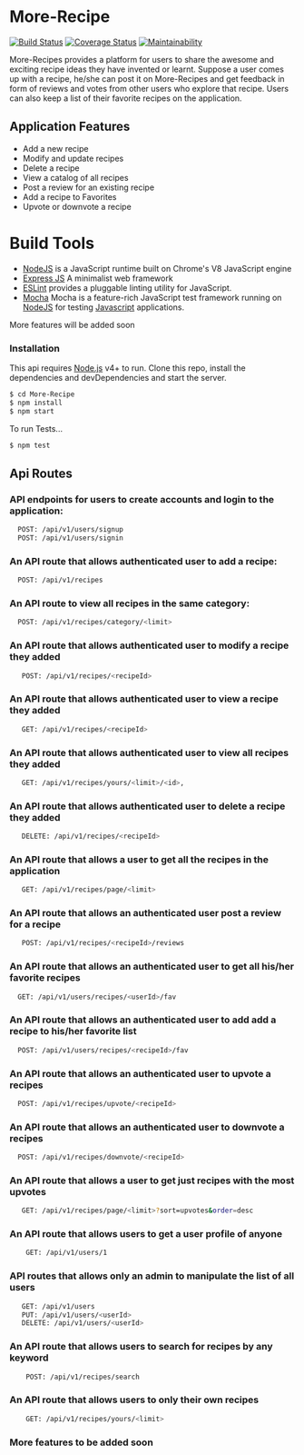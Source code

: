 # More-Recipe

[![Build Status](https://travis-ci.org/emasys/More-Recipe.svg?branch=develop)](https://travis-ci.org/emasys/More-Recipe)
[![Coverage Status](https://coveralls.io/repos/github/emasys/More-Recipe/badge.svg?branch=develop)](https://coveralls.io/github/emasys/More-Recipe?branch=develop)
[![Maintainability](https://api.codeclimate.com/v1/badges/bde1d7669abb744d5069/maintainability)](https://codeclimate.com/github/emasys/More-Recipe/maintainability)

More-Recipes provides a platform for users to share the awesome and exciting
recipe ideas they have invented or learnt. Suppose a user comes up with a
recipe, he/she can post it on More-Recipes and get feedback in form of reviews
and votes from other users who explore that recipe. Users can also keep a list
of their favorite recipes on the application.

## Application Features

* Add a new recipe
* Modify and update recipes
* Delete a recipe
* View a catalog of all recipes
* Post a review for an existing recipe
* Add a recipe to Favorites
* Upvote or downvote a recipe

# Build Tools

* [NodeJS](http://nodejs.org/en) is a JavaScript runtime built on Chrome's V8
  JavaScript engine
* [Express JS](http://express.com) A minimalist web framework
* [ESLint](eslint.org) provides a pluggable linting utility for JavaScript.
* [Mocha](https://mochajs.org/) Mocha is a feature-rich JavaScript test
  framework running on [NodeJS](nodejs.org/en) for testing
  [Javascript](javascript.com) applications.

More features will be added soon

### Installation

This api requires [Node.js](https://nodejs.org/) v4+ to run. Clone this repo,
install the dependencies and devDependencies and start the server.

```sh
$ cd More-Recipe
$ npm install
$ npm start
```

To run Tests...

```sh
$ npm test
```

## Api Routes

### API endpoints for users to create accounts and login to the application:

```sh
  POST: /api/v1/users/signup
  POST: /api/v1/users/signin
```

### An API route that allows authenticated user to add a recipe:

```sh
  POST: /api/v1/recipes
```

### An API route to view all recipes in the same category:

```sh
  POST: /api/v1/recipes/category/<limit>
```

### An API route that allows authenticated user to modify a recipe they added

```sh
   POST: /api/v1/recipes/<recipeId>
```

### An API route that allows authenticated user to view a recipe they added

```sh
   GET: /api/v1/recipes/<recipeId>
```

### An API route that allows authenticated user to view all recipes they added

```sh
   GET: /api/v1/recipes/yours/<limit>/<id>,
```

### An API route that allows authenticated user to delete a recipe they added

```sh
   DELETE: /api/v1/recipes/<recipeId>
```

### An API route that allows a user to get all the recipes in the application

```sh
   GET: /api/v1/recipes/page/<limit>
```

### An API route that allows an authenticated user post a review for a recipe

```sh
   POST: /api/v1/recipes/<recipeId>/reviews
```

### An API route that allows an authenticated user to get all his/her favorite recipes

```sh
  GET: /api/v1/users/recipes/<userId>/fav
```

### An API route that allows an authenticated user to add add a recipe to his/her favorite list

```sh
  POST: /api/v1/users/recipes/<recipeId>/fav
```

### An API route that allows an authenticated user to upvote a recipes

```sh
  POST: /api/v1/recipes/upvote/<recipeId>
```

### An API route that allows an authenticated user to downvote a recipes

```sh
  POST: /api/v1/recipes/downvote/<recipeId>
```

### An API route that allows a user to get just recipes with the most upvotes

```sh
   GET: /api/v1/recipes/page/<limit>?sort=upvotes&order=desc
```

### An API route that allows users to get a user profile of anyone

```sh
    GET: /api/v1/users/1
```

### API routes that allows only an admin to manipulate the list of all users

```sh
   GET: /api/v1/users
   PUT: /api/v1/users/<userId>
   DELETE: /api/v1/users/<userId>
```

### An API route that allows users to search for recipes by any keyword

```sh
    POST: /api/v1/recipes/search
```

### An API route that allows users to only their own recipes

```sh
    GET: /api/v1/recipes/yours/<limit>
```

### More features to be added soon
